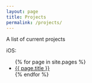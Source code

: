 ```yaml
---
layout: page
title: Projects
permalink: /projects/
---
```


A list of current projects

iOS:
<ul>
  {% for page in site.pages %}
    <li>
      <a href="{{ page.url }}">{{ page.title }}</a>
    </li>
  {% endfor %}
</ul>